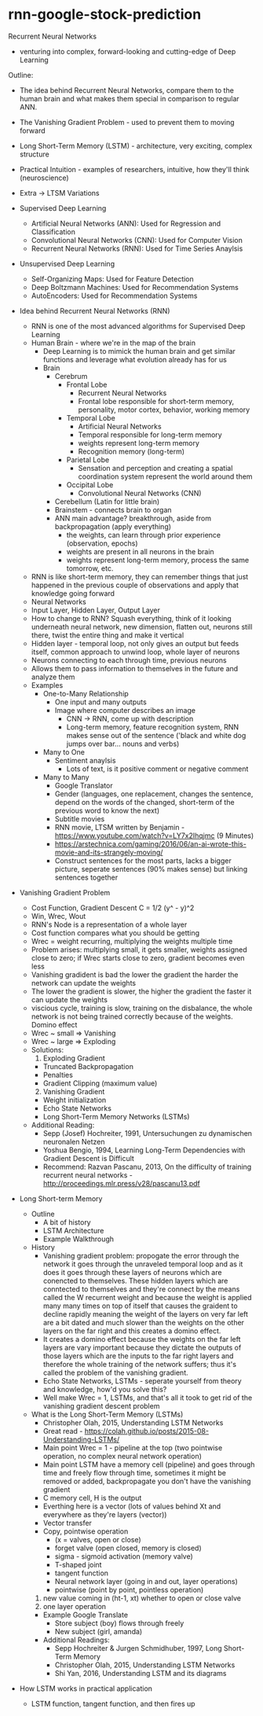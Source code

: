 # rnn-google-stock-prediction

Recurrent Neural Networks
- venturing into complex, forward-looking and cutting-edge of Deep Learning

Outline: 
- The idea behind Recurrent Neural Networks, compare them to the human brain and what makes them special in comparison to regular ANN.
- The Vanishing Gradient Problem - used to prevent them to moving forward
- Long Short-Term Memory (LSTM) - architecture, very exciting, complex structure
- Practical Intuition - examples of researchers, intuitive, how they'll think (neuroscience)
- Extra -> LTSM Variations

- Supervised Deep Learning 
  - Artificial Neural Networks (ANN): Used for Regression and Classification
  - Convolutional Neural Networks (CNN): Used for Computer Vision
  - Recurrent Neural Networks (RNN): Used for Time Series Anaylsis
- Unsupervised Deep Learning
  - Self-Organizing Maps: Used for Feature Detection
  - Deep Boltzmann Machines: Used for Recommendation Systems
  - AutoEncoders: Used for Recommendation Systems

- Idea behind Recurrent Neural Networks (RNN)
  - RNN is one of the most advanced algorithms for Supervised Deep Learning
  - Human Brain - where we're in the map of the brain
    - Deep Learning is to mimick the human brain and get similar functions and leverage what evolution already has for us
    - Brain 
      - Cerebrum 
        - Frontal Lobe
          - Recurrent Neural Networks
          - Frontal lobe responsible for short-term memory, personality, motor cortex, behavior, working memory
        - Temporal Lobe
          - Artificial Neural Networks
          - Temporal responsible for long-term memory
          - weights represent long-term memory
          - Recognition memory (long-term)
        - Parietal Lobe
          - Sensation and perception and creating a spatial coordination system represent the world around them
        - Occipital Lobe
          - Convolutional Neural Networks (CNN)
      - Cerebellum (Latin for little brain)
      - Brainstem - connects brain to organ
      - ANN main advantage? breakthrough, aside from backpropagation (apply everything)
        - the weights, can learn through prior experience (observation, epochs)
        - weights are present in all neurons in the brain
        - weights represent long-term memory, process the same tomorrow, etc.
   - RNN is like short-term memory, they can remember things that just happened in the previous couple of observations and apply that knowledge going forward
   - Neural Networks
    - Input Layer, Hidden Layer, Output Layer
    - How to change to RNN? Squash everything, think of it looking underneath neural network, new dimension, flatten out, neurons still there, twist the entire thing and make it vertical
    - Hidden layer - temporal loop, not only gives an output but feeds itself, common approach to unwind loop, whole layer of neurons
    - Neurons connecting to each through time, previous neurons
    - Allows them to pass information to themselves in the future and analyze them
  - Examples
    - One-to-Many Relationship
      - One input and many outputs
      - Image where computer describes an image
        - CNN -> RNN, come up with description
        - Long-term memory, feature recognition system, RNN makes sense out of the sentence ('black and white dog jumps over bar... nouns and verbs)
    - Many to One 
      - Sentiment anaylsis 
        - Lots of text, is it positive comment or negative comment 
    - Many to Many
      - Google Translator 
      - Gender (languages, one replacement, changes the sentence, depend on the words of the changed, short-term of the previous word to know the next)
      - Subtitle movies
      - RNN movie, LTSM written by Benjamin - https://www.youtube.com/watch?v=LY7x2Ihqjmc (9 Minutes)
      - https://arstechnica.com/gaming/2016/06/an-ai-wrote-this-movie-and-its-strangely-moving/
      - Construct sentences for the most parts, lacks a bigger picture, seperate sentences (90% makes sense) but linking sentences together

- Vanishing Gradient Problem
  - Cost Function, Gradient Descent C = 1/2 (y^ - y)^2
  - Win, Wrec, Wout
  - RNN's Node is a representation of a whole layer
  - Cost function compares what you should be getting
  - Wrec = weight recurring, multiplying the weights multiple time
  - Problem arises: multiplying small, it gets smaller, weights assigned close to zero; if Wrec starts close to zero, gradient becomes even less
  - Vanishing gradident is bad the lower the gradient the harder the network can update the weights
  - The lower the gradient is slower, the higher the gradient the faster it can update the weights
  - viscious cycle, training is slow, training on the disbalance, the whole network is not being trained correctly because of the weights. Domino effect
  - Wrec ~ small => Vanishing
  - Wrec ~ large => Exploding
  - Solutions:
    1. Exploding Gradient
      - Truncated Backpropagation
      - Penalties 
      - Gradient Clipping (maximum value)
    2. Vanishing Gradient
      - Weight initialization 
      - Echo State Networks
      - Long Short-Term Memory Networks (LSTMs)
  - Additional Reading:
    - Sepp (Josef) Hochreiter, 1991, Untersuchungen zu dynamischen neuronalen Netzen
    - Yoshua Bengio, 1994, Learning Long-Term Dependencies with Gradient Descent is Difficult
    - Recommend: Razvan Pascanu, 2013, On the difficulty of training recurrent neural networks - http://proceedings.mlr.press/v28/pascanu13.pdf
- Long Short-term Memory
  - Outline
    - A bit of history
    - LSTM Architecture
    - Example Walkthrough
  - History
    - Vanishing gradient problem: propogate the error through the network it goes through the unraveled temporal loop and as it does it goes through these layers of neurons which are conencted to themselves. These hidden layers which are conntected to themselves and they're connect by the means called the W recurrent weight and because the weight is applied many many times on top of itself that causes the graident to decline rapidly meaning the weight of the layers on very far left are a bit dated and much slower than the weights on the other layers on the far right and this creates a domino effect. 
    - It creates a domino effect because the weights on the far left layers are vary important because they dictate the outputs of those layers which are the inputs to the far right layers and therefore the whole training of the network suffers; thus it's called the problem of the vanishing gradient.
    - Echo State Networks, LSTMs - seperate yourself from theory and knowledge, how'd you solve this?
    - Well make Wrec = 1, LSTMs, and that's all it took to get rid of the vanishing gradient descent problem
  - What is the Long Short-Term Memory (LSTMs)
    - Christopher Olah, 2015, Understanding LSTM Networks
    - Great read - https://colah.github.io/posts/2015-08-Understanding-LSTMs/
    - Main point Wrec = 1 - pipeline at the top (two pointwise operation, no complex neural network operation)
    - Main point LSTM have a memory cell (pipeline) and goes through time and freely flow through time, sometimes it might be removed or added, backpropagate you don't have the vanishing gradient 
    - C memory cell, H is the output
    - Everthing here is a vector (lots of values behind Xt and everywhere as they're layers (vector))
    - Vector transfer
    - Copy, pointwise operation 
      - (x = valves, open or close)
      - forget valve (open closed, memory is closed)
      - sigma - sigmoid activation (memory valve)
      - T-shaped joint
      - tangent function
      - Neural network layer (going in and out, layer operations)
      - pointwise (point by point, pointless operation)
    1. new value coming in (ht-1, xt) whether to open or close valve
    2. one layer operation
    - Example Google Translate
      - Store subject (boy) flows through freely 
      - New subject (girl, amanda)
    - Additional Readings:
      - Sepp Hochreiter & Jurgen Schmidhuber, 1997, Long Short-Term Memory
      - Christopher Olah, 2015, Understanding LSTM Networks
      - Shi Yan, 2016, Understanding LSTM and its diagrams
- How LSTM works in practical application
  - LSTM function, tangent function, and then fires up
